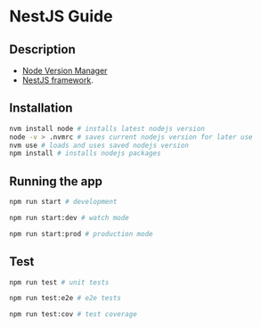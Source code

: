 # NestJS Guide
## Description

- [Node Version Manager](https://github.com/nvm-sh/nvm)
- [NestJS framework](https://nestjs.com/).

## Installation

```bash
nvm install node # installs latest nodejs version
node -v > .nvmrc # saves current nodejs version for later use
nvm use # loads and uses saved nodejs version
npm install # installs nodejs packages
```

## Running the app

```bash
npm run start # development

npm run start:dev # watch mode

npm run start:prod # production mode
```

## Test

```bash
npm run test # unit tests

npm run test:e2e # e2e tests

npm run test:cov # test coverage
```

